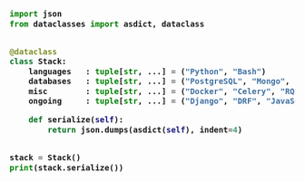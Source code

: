<!-- Zero width character is used to put extra blank lines before and after code -->

<h3>
    
```python
​
import json
from dataclasses import asdict, dataclass


@dataclass
class Stack:
    languages   : tuple[str, ...] = ("Python", "Bash")
    databases   : tuple[str, ...] = ("PostgreSQL", "Mongo", "Redis")
    misc        : tuple[str, ...] = ("Docker", "Celery", "RQ")
    ongoing     : tuple[str, ...] = ("Django", "DRF", "JavaScript")

    def serialize(self):
        return json.dumps(asdict(self), indent=4)


stack = Stack()
print(stack.serialize())
​
```
</h3>
